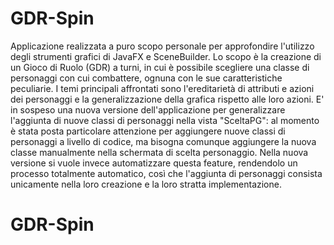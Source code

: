 # GDR-Spin
Applicazione realizzata a puro scopo personale per approfondire l'utilizzo degli strumenti grafici di JavaFX e SceneBuilder. Lo scopo è la creazione di un Gioco di Ruolo (GDR) a turni, in cui è possibile scegliere una classe di personaggi con cui combattere, ognuna con le sue caratteristiche peculiarie. 
I temi principali affrontati sono l'ereditarietà di attributi e azioni dei personaggi e la generalizzazione della grafica rispetto alle loro azioni. 
E' in sospeso una nuova versione dell'applicazione per generalizzare l'aggiunta di nuove classi di personaggi nella vista "SceltaPG": al momento è stata posta particolare attenzione per aggiungere nuove classi di personaggi a livello di codice, ma bisogna comunque aggiungere la nuova classe manualmente nella schermata di scelta personaggio. Nella nuova versione si vuole invece automatizzare questa feature, rendendolo un processo totalmente automatico, così che l'aggiunta di personaggi consista unicamente nella loro creazione e la loro stratta implementazione. 
# GDR-Spin
